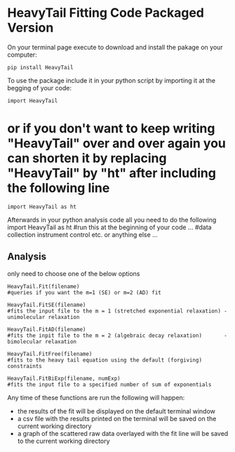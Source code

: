 # HeavyTail Fitting Code Packaged Version
On your terminal page execute to download and install the pakage on your computer:
```
pip install HeavyTail
```

To use the package include it in your python script by importing it at the begging of your code:
```
import HeavyTail
```

# or if you don't want to keep writing "HeavyTail" over and over again you can shorten it by replacing "HeavyTail" by "ht" after including the following line
```
import HeavyTail as ht
```

Afterwards in your python analysis code all you need to do the following 
import HeavyTail as ht #run this at the beginning of your code
…
#data collection instrument control etc. or anything else
…
## Analysis
only need to choose one of the below options
```
HeavyTail.Fit(filename)     
#queries if you want the m=1 (SE) or m=2 (AD) fit

HeavyTail.FitSE(filename)   
#fits the input file to the m = 1 (stretched exponential relaxation) - unimolecular relaxation

HeavyTail.FitAD(filename)   
#fits the inpit file to the m = 2 (algebraic decay relaxation)       - bimolecular relaxation

HeavyTail.FitFree(filename) 
#fits to the heavy tail equation using the default (forgiving) constraints

HeavyTail.FitBiExp(filename, numExp) 
#fits the input file to a specified number of sum of exponentials
```
Any time of these functions are run the following will happen:
* the results of the fit will be displayed on the default terminal window
* a csv file with the results printed on the terminal will be saved on the current working directory
* a graph of the scattered raw data overlayed with the fit line will be saved to the current working directory


